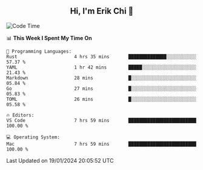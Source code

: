 <h2 align="center"> Hi, I'm Erik Chi 👋 </h2>

<table>
    
<!--START_SECTION:waka-->
![Code Time](http://img.shields.io/badge/Code%20Time-2%2C653%20hrs%2013%20mins-blue)

📊 **This Week I Spent My Time On** 

```text
💬 Programming Languages: 
Rust                     4 hrs 35 mins       ██████████████░░░░░░░░░░░   57.37 % 
YAML                     1 hr 42 mins        █████░░░░░░░░░░░░░░░░░░░░   21.43 % 
Markdown                 28 mins             █░░░░░░░░░░░░░░░░░░░░░░░░   05.84 % 
Go                       27 mins             █░░░░░░░░░░░░░░░░░░░░░░░░   05.83 % 
TOML                     26 mins             █░░░░░░░░░░░░░░░░░░░░░░░░   05.58 % 

🔥 Editors: 
VS Code                  7 hrs 59 mins       █████████████████████████   100.00 % 

💻 Operating System: 
Mac                      7 hrs 59 mins       █████████████████████████   100.00 % 
```


 Last Updated on 19/01/2024 20:05:52 UTC
<!--END_SECTION:waka-->
</td></tr>
</table>